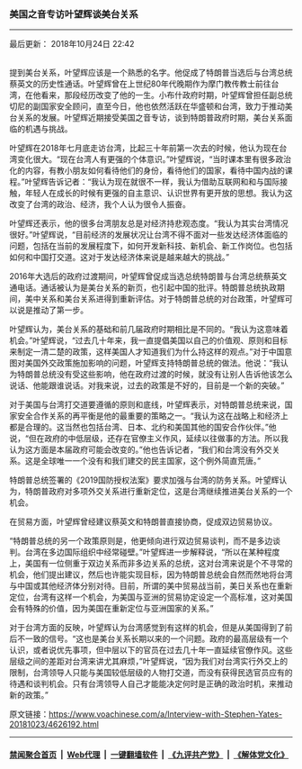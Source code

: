 ### 美国之音专访叶望辉谈美台关系
------------------------

<div class="published">
 <span class="date" title="中国时间">
  <time datetime="2018-10-24T22:42:00+08:00">
   最后更新： 2018年10月24日 22:42
  </time>
 </span>
</div>
<br/>
<div class="wsw">
 <p>
  提到美台关系，叶望辉应该是一个熟悉的名字。他促成了特朗普当选后与台湾总统蔡英文的历史性通话。叶望辉曾在上世纪80年代晚期作为摩门教传教士前往台湾，在他看来，那段经历改变了他的一生。小布什政府时期，叶望辉曾担任副总统切尼的副国家安全顾问，直至今日，他也依然活跃在华盛顿和台湾，致力于推动美台关系的发展。叶望辉近期接受美国之音专访，谈到特朗普政府时期，美台关系面临的机遇与挑战。
 </p>
 <p>
  叶望辉在2018年七月底走访台湾，比起三十年前第一次去的时候，他认为现在台湾变化很大。“现在台湾人有更强的个体意识。”叶望辉说，“当时课本里有很多政治化的内容，有教小朋友如何看待他们的身份，看待他们的国家，看待中国内战的课程。”叶望辉告诉记者：“我认为现在就很不一样，我认为借助互联网和和与国际接触，年轻人在成长的时候有更强的自主意识、认识世界有更开放的思想。我认为这改变了台湾的政治、经济，我个人认为很令人振奋。
 </p>
 <p>
  叶望辉还表示，他的很多台湾朋友总是对经济持悲观态度。“我认为其实台湾情况很好。”叶望辉说，“目前经济的发展状况让台湾不得不面对一些发达经济体面临的问题，包括在当前的发展程度下，如何开发新科技、新机会、新工作岗位。也包括如何和中国打交道。这对于发达经济体来说是越来越大的挑战。”
 </p>
 <p>
  2016年大选后的政府过渡期间，叶望辉曾促成当选总统特朗普与台湾总统蔡英文通电话。通话被认为是美台关系的新页，也引起中国的批评。特朗普总统执政期间，美中关系和美台关系进得到重新评估。对于特朗普总统的对台政策，叶望辉可以说是推动了第一步。
 </p>
 <p>
  叶望辉认为，美台关系的基础和前几届政府时期相比是不同的。“我认为这意味着机会。”叶望辉说，“过去几十年来，我一直提倡美国以自己的价值观、原则和目标来制定一清二楚的政策，这样美国人才知道我们为什么持这样的观点。”对于中国意图对美国外交政策施加影响的问题，叶望辉支持特朗普总统的做法。他说：“我认为特朗普总统没有受这些影响，他在政府过渡的时候，就没有让别人告诉他该怎么说话、他能跟谁说话。对我来说，过去的政策是不好的，目前是一个新的突破。”
 </p>
 <p>
  对于美国与台湾打交道要遵循的原则和底线，叶望辉表示，对特朗普总统来说，国家安全合作关系的再平衡是他的最重要的策略之一。“我认为这在战略上和经济上都是合理的。这当然也包括台湾、日本、北约和美国其他的国安合作伙伴。”他说，“但在政府的中低层级，还存在官僚主义作风，延续以往做事的方法。所以我认为这方面是本届政府可能会改变的。”他也告诉记者，“我们和台湾没有外交关系。这是全球唯一一个没有和我们建交的民主国家，这个例外简直荒唐。”
 </p>
 <p>
  特朗普总统签署的《2019国防授权法案》要求加强与台湾的防务关系。叶望辉认为，特朗普政府对多项外交关系进行重新定位，这是台湾继续推进美台关系的一个机会。
 </p>
 <p>
  在贸易方面，叶望辉曾经建议蔡英文和特朗普直接协商，促成双边贸易协议。
 </p>
 <p>
  “特朗普总统的另一个政策原则是，他更倾向进行双边贸易谈判，而不是多边谈判。台湾在多边国际组织中经常碰壁。”叶望辉进一步解释说，“所以在某种程度上，美国有一位侧重于双边关系而非多边关系的总统，这对台湾来说是个不寻常的机会，他们提出建议，然后也许能实现目标，因为特朗普总统会自然而然地将台湾与中国或其他经济体分别对待。目前，所谓的美中贸易战当前，美日关系也在重新定位，台湾有这样一个机会，为美国与亚洲的贸易协定设定一个高标准，这对美国会有特殊的价值，因为美国在重新定位与亚洲国家的关系。”
 </p>
 <p>
  对于台湾方面的反映，叶望辉认为台湾感觉到有这样的机会，但是从美国得到了前后不一致的信号。“这也是美台关系长期以来的一个问题。政府的最高层级有一个认识，或者说优先事项，但中层以下的官员在过去几十年一直延续官僚作风。这些层级之间的差距对台湾来讲尤其麻烦，”叶望辉说，“因为我们对台湾实行外交上的限制，台湾领导人只能与美国较低层级的人物打交道，而没有获得民选官员应有的待遇和谈判机会。只有台湾领导人自己才能能决定何时是正确的政治时机，来推动新的政策。”
 </p>
</div>

原文链接：https://www.voachinese.com/a/Interview-with-Stephen-Yates-20181023/4626192.html


------------------------
#### [禁闻聚合首页](https://github.com/gfw-breaker/banned-news/blob/master/README.md) &nbsp;|&nbsp; [Web代理](https://github.com/gfw-breaker/open-proxy/blob/master/README.md) &nbsp;|&nbsp;  [一键翻墙软件](https://github.com/gfw-breaker/nogfw/blob/master/README.md) &nbsp;|&nbsp; [《九评共产党》](https://github.com/gfw-breaker/9ping.md/blob/master/README.md#九评之一评共产党是什么) &nbsp;|&nbsp; [《解体党文化》](https://github.com/gfw-breaker/jtdwh.md/blob/master/README.md#绪论)